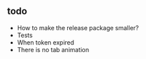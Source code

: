 ## todo

- How to make the release package smaller?
- Tests
- When token expired
- There is no tab animation
